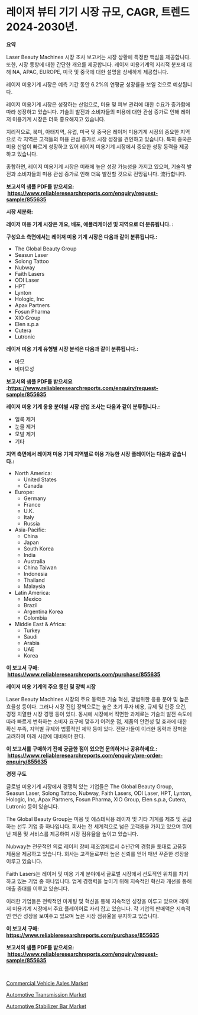<p><h1>레이저 뷰티 기기 시장 규모, CAGR, 트렌드 2024-2030년.</h1></p><p><strong>요약</strong></p>
<p><p>Laser Beauty Machines 시장 조사 보고서는 시장 상황에 특정한 핵심을 제공합니다. 또한, 시장 동향에 대한 간단한 개요를 제공합니다. 레이저 미용기계의 지리적 분포에 대해 NA, APAC, EUROPE, 미국 및 중국에 대한 설명을 상세하게 제공합니다. </p><p>레이저 미용기계 시장은 예측 기간 동안 6.2%의 연평균 성장률을 보일 것으로 예상됩니다.</p><p>레이저 미용기계 시장은 성장하는 산업으로, 미용 및 피부 관리에 대한 수요가 증가함에 따라 성장하고 있습니다. 기술의 발전과 소비자들의 미용에 대한 관심 증가로 인해 레이저 미용기계 시장은 더욱 중요해지고 있습니다.</p><p>지리적으로, 북미, 아태지역, 유럽, 미국 및 중국은 레이저 미용기계 시장의 중요한 지역으로 각 지역은 고객들의 미용 관심 증가로 시장 성장을 견인하고 있습니다. 특히 중국은 미용 산업이 빠르게 성장하고 있어 레이저 미용기계 시장에서 중요한 성장 동력을 제공하고 있습니다.</p><p>종합하면, 레이저 미용기계 시장은 미래에 높은 성장 가능성을 가지고 있으며, 기술적 발전과 소비자들의 미용 관심 증가로 인해 더욱 발전할 것으로 전망됩니다. 流行합니다.</p></p>
<p><strong>보고서의 샘플 PDF를 받으세요: &nbsp;<a href="https://www.reliableresearchreports.com/enquiry/request-sample/855635">https://www.reliableresearchreports.com/enquiry/request-sample/855635</a></strong></p>
<p><strong>시장 세분화:</strong></p>
<p><strong> 레이저 미용 기계 시장은 개요, 배포, 애플리케이션 및 지역으로 더 분류됩니다. :</strong></p>
<p><strong>구성요소 측면에서는 레이저 미용 기계 시장은 다음과 같이 분류됩니다.:</strong></p>
<p><ul><li>The Global Beauty Group</li><li>Seasun Laser</li><li>Solong Tattoo</li><li>Nubway</li><li>Faith Lasers</li><li>ODI Laser</li><li>HPT</li><li>Lynton</li><li>Hologic, Inc</li><li>Apax Partners</li><li>Fosun Pharma</li><li>XIO Group</li><li>Elen s.p.a</li><li>Cutera</li><li>Lutronic</li></ul></p>
<p><strong> 레이저 미용 기계 유형별 시장 분석은 다음과 같이 분류됩니다.:</strong></p>
<p><ul><li>마모</li><li>비마모성</li></ul></p>
<p><strong>보고서의 샘플 PDF를 받으세요 :<a href="https://www.reliableresearchreports.com/enquiry/request-sample/855635">https://www.reliableresearchreports.com/enquiry/request-sample/855635</a></strong></p>
<p><strong> 레이저 미용 기계 응용 분야별 시장 산업 조사는 다음과 같이 분류됩니다.:</strong></p>
<p><ul><li>얼룩 제거</li><li>눈물 제거</li><li>모발 제거</li><li>기타</li></ul></p>
<p><strong>지역 측면에서 레이저 미용 기계 지역별로 이용 가능한 시장 플레이어는 다음과 같습니다.:</strong></p>
<p><ul>
    <li>
        North America:
        <ul>
            <li>United States</li>
            <li>Canada</li>
        </ul>
    </li>
    <li>
        Europe:
        <ul>
            <li>Germany</li>
            <li>France</li>
            <li>U.K.</li>
            <li>Italy</li>
            <li>Russia</li>
        </ul>
    </li>
    <li>
        Asia-Pacific:
        <ul>
            <li>China</li>
            <li>Japan</li>
            <li>South Korea</li>
            <li>India</li>
            <li>Australia</li>
            <li>China Taiwan</li>
            <li>Indonesia</li>
            <li>Thailand</li>
            <li>Malaysia</li>
        </ul>
    </li>
    <li>
        Latin America:
        <ul>
            <li>Mexico</li>
            <li>Brazil</li>
            <li>Argentina Korea</li>
            <li>Colombia</li>
        </ul>
    </li>
    <li>
        Middle East & Africa:
        <ul>
            <li>Turkey</li>
            <li>Saudi</li>
            <li>Arabia</li>
            <li>UAE</li>
            <li>Korea</li>
        </ul>
    </li>
    </ul></p>
<p><strong>이 보고서 구매: &nbsp;<a href="https://www.reliableresearchreports.com/purchase/855635">https://www.reliableresearchreports.com/purchase/855635</a></strong></p>
<p><strong>레이저 미용 기계의 주요 동인 및 장벽 시장</strong></p>
<p><p>Laser Beauty Machines 시장의 주요 동력은 기술 혁신, 광범위한 응용 분야 및 높은 효율성 등이다. 그러나 시장 진입 장벽으로는 높은 초기 투자 비용, 규제 및 인증 요건, 경쟁 치열한 시장 경쟁 등이 있다. 동시에 시장에서 직면한 과제로는 기술의 발전 속도에 따라 빠르게 변화하는 소비자 요구에 맞추기 어려운 점, 제품의 안전성 및 효과에 대한 확신 부족, 지역별 규제와 법률적인 제약 등이 있다. 전문가들이 이러한 동력과 장벽을 고려하여 미래 시장에 대비해야 한다.</p></p>
<p><strong>이 보고서를 구매하기 전에 궁금한 점이 있으면 문의하거나 공유하세요.: &nbsp;<a href="https://www.reliableresearchreports.com/enquiry/pre-order-enquiry/855635">https://www.reliableresearchreports.com/enquiry/pre-order-enquiry/855635</a></strong></p>
<p><strong>경쟁 구도</strong></p>
<p><p>글로벌 미용기계 시장에서 경쟁력 있는 기업들은 The Global Beauty Group, Seasun Laser, Solong Tattoo, Nubway, Faith Lasers, ODI Laser, HPT, Lynton, Hologic, Inc, Apax Partners, Fosun Pharma, XIO Group, Elen s.p.a, Cutera, Lutronic 등이 있습니다. </p><p>The Global Beauty Group는 미용 및 에스테틱용 레이저 및 기타 기계를 제조 및 공급하는 선두 기업 중 하나입니다. 회사는 전 세계적으로 넓은 고객층을 가지고 있으며 뛰어난 제품 및 서비스를 제공하여 시장 점유율을 높이고 있습니다. </p><p>Nubway는 전문적인 의료 레이저 장비 제조업체로서 수년간의 경험을 토대로 고품질 제품을 제공하고 있습니다. 회사는 고객들로부터 높은 신뢰를 얻어 매년 꾸준한 성장을 이루고 있습니다. </p><p>Faith Lasers는 레이저 및 미용 기계 분야에서 글로벌 시장에서 선도적인 위치를 차지하고 있는 기업 중 하나입니다. 업계 경쟁력을 높이기 위해 지속적인 혁신과 개선을 통해 매출 증대를 이루고 있습니다. </p><p>이러한 기업들은 전략적인 마케팅 및 혁신을 통해 지속적인 성장을 이루고 있으며 레이저 미용기계 시장에서 주요 플레이어로 자리 잡고 있습니다. 각 기업의 판매액은 지속적인 연간 성장을 보여주고 있으며 높은 시장 점유율을 유지하고 있습니다.</p></p>
<p><strong>이 보고서 구매: &nbsp; <a href="https://www.reliableresearchreports.com/purchase/855635">https://www.reliableresearchreports.com/purchase/855635</a></strong></p>
<p><strong>보고서의 샘플 PDF를 받으세요: &nbsp;<a href="https://www.reliableresearchreports.com/enquiry/request-sample/855635">https://www.reliableresearchreports.com/enquiry/request-sample/855635</a></strong><strong></strong></p>
<p>&nbsp;</p>
<p><p><a href="https://github.com/RoccoManning/Market-Research-Report-List-3/blob/main/commercial-vehicle-axles-market.md">Commercial Vehicle Axles Market</a></p><p><a href="https://github.com/gulaimolin/Market-Research-Report-List-3/blob/main/automotive-transmission-market.md">Automotive Transmission Market</a></p><p><a href="https://github.com/edytherolanlouisejk1miz0wig/Market-Research-Report-List-1/blob/main/automotive-stabilizer-bar-market.md">Automotive Stabilizer Bar Market</a></p></p>